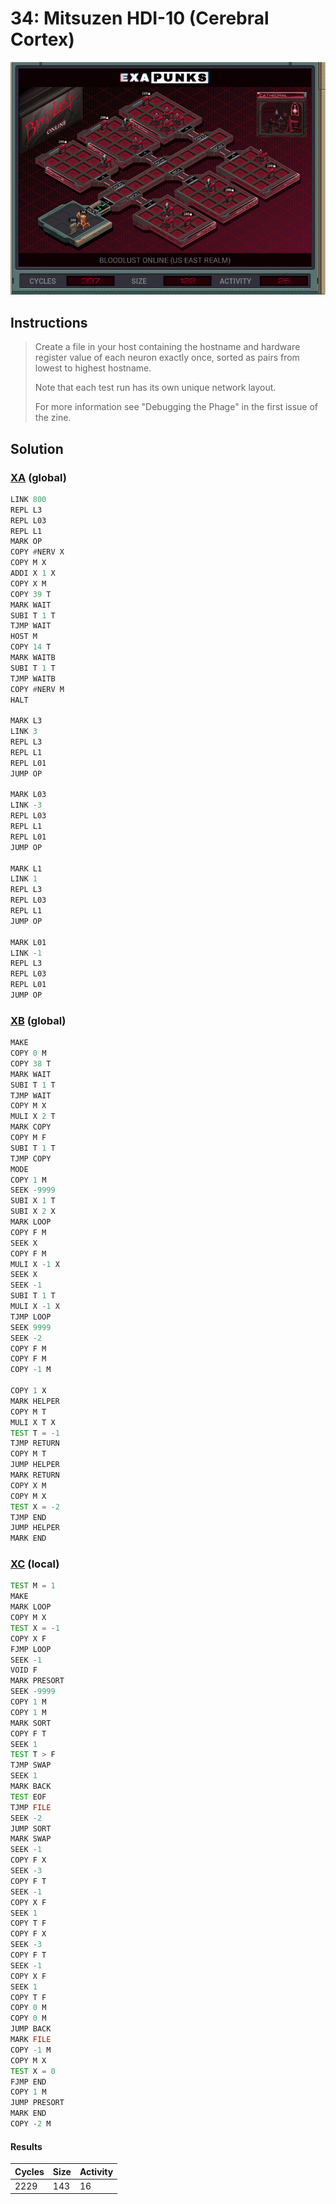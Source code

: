 # 34: Mitsuzen HDI-10 (Cerebral Cortex)

<div align="center"><img src="EXAPUNKS - Bloodlust Online (397, 122, 26, 2023-10-08-00-15-00).gif" /></div>

## Instructions
> Create a file in your host containing the hostname and hardware register value of each neuron exactly once, sorted as pairs from lowest to highest hostname.
> 
> Note that each test run has its own unique network layout.
> 
> For more information see "Debugging the Phage" in the first issue of the zine.

## Solution

### [XA](XA.exa) (global)
```asm
LINK 800
REPL L3
REPL L03
REPL L1
MARK OP
COPY #NERV X
COPY M X
ADDI X 1 X
COPY X M
COPY 39 T
MARK WAIT
SUBI T 1 T
TJMP WAIT
HOST M
COPY 14 T
MARK WAITB
SUBI T 1 T
TJMP WAITB
COPY #NERV M
HALT

MARK L3
LINK 3
REPL L3
REPL L1
REPL L01
JUMP OP

MARK L03
LINK -3
REPL L03
REPL L1
REPL L01
JUMP OP

MARK L1
LINK 1
REPL L3
REPL L03
REPL L1
JUMP OP

MARK L01
LINK -1
REPL L3
REPL L03
REPL L01
JUMP OP
```

### [XB](XB.exa) (global)
```asm
MAKE
COPY 0 M
COPY 38 T
MARK WAIT
SUBI T 1 T
TJMP WAIT
COPY M X
MULI X 2 T
MARK COPY
COPY M F
SUBI T 1 T
TJMP COPY
MODE
COPY 1 M
SEEK -9999
SUBI X 1 T
SUBI X 2 X
MARK LOOP
COPY F M
SEEK X
COPY F M
MULI X -1 X
SEEK X
SEEK -1
SUBI T 1 T
MULI X -1 X
TJMP LOOP
SEEK 9999
SEEK -2
COPY F M
COPY F M
COPY -1 M

COPY 1 X
MARK HELPER
COPY M T
MULI X T X
TEST T = -1
TJMP RETURN
COPY M T
JUMP HELPER
MARK RETURN
COPY X M
COPY M X
TEST X = -2
TJMP END
JUMP HELPER
MARK END
```

### [XC](XC.exa) (local)
```asm
TEST M = 1
MAKE
MARK LOOP
COPY M X
TEST X = -1
COPY X F
FJMP LOOP
SEEK -1
VOID F
MARK PRESORT
SEEK -9999
COPY 1 M
COPY 1 M
MARK SORT
COPY F T
SEEK 1
TEST T > F
TJMP SWAP
SEEK 1
MARK BACK
TEST EOF
TJMP FILE
SEEK -2
JUMP SORT
MARK SWAP
SEEK -1
COPY F X
SEEK -3
COPY F T
SEEK -1
COPY X F
SEEK 1
COPY T F
COPY F X
SEEK -3
COPY F T
SEEK -1
COPY X F
SEEK 1
COPY T F
COPY 0 M
COPY 0 M
JUMP BACK
MARK FILE
COPY -1 M
COPY M X
TEST X = 0
FJMP END
COPY 1 M
JUMP PRESORT
MARK END
COPY -2 M
```

#### Results
| Cycles | Size | Activity |
|--------|------|----------|
| 2229   | 143  | 16       |
